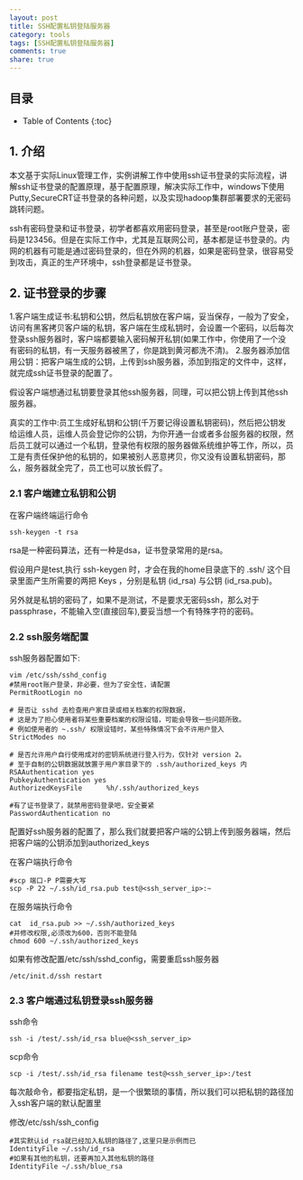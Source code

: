 ```yaml
---
layout: post
title: SSH配置私钥登陆服务器
category: tools
tags: [SSH配置私钥登陆服务器]
comments: true
share: true
---
```

## 目录 ##

* Table of Contents
{:toc}

## 1. 介绍 ##
本文基于实际Linux管理工作，实例讲解工作中使用ssh证书登录的实际流程，讲解ssh证书登录的配置原理，基于配置原理，解决实际工作中，windows下使用Putty,SecureCRT证书登录的各种问题，以及实现hadoop集群部署要求的无密码跳转问题。

ssh有密码登录和证书登录，初学者都喜欢用密码登录，甚至是root账户登录，密码是123456。但是在实际工作中，尤其是互联网公司，基本都是证书登录的。内网的机器有可能是通过密码登录的，但在外网的机器，如果是密码登录，很容易受到攻击，真正的生产环境中，ssh登录都是证书登录。

## 2. 证书登录的步骤 ##
1.客户端生成证书:私钥和公钥，然后私钥放在客户端，妥当保存，一般为了安全，访问有黑客拷贝客户端的私钥，客户端在生成私钥时，会设置一个密码，以后每次登录ssh服务器时，客户端都要输入密码解开私钥(如果工作中，你使用了一个没有密码的私钥，有一天服务器被黑了，你是跳到黄河都洗不清)。
2.服务器添加信用公钥：把客户端生成的公钥，上传到ssh服务器，添加到指定的文件中，这样，就完成ssh证书登录的配置了。

假设客户端想通过私钥要登录其他ssh服务器，同理，可以把公钥上传到其他ssh服务器。

真实的工作中:员工生成好私钥和公钥(千万要记得设置私钥密码)，然后把公钥发给运维人员，运维人员会登记你的公钥，为你开通一台或者多台服务器的权限，然后员工就可以通过一个私钥，登录他有权限的服务器做系统维护等工作，所以，员工是有责任保护他的私钥的，如果被别人恶意拷贝，你又没有设置私钥密码，那么，服务器就全完了，员工也可以放长假了。

### 2.1 客户端建立私钥和公钥 ###
在客户端终端运行命令

    ssh-keygen -t rsa
    
rsa是一种密码算法，还有一种是dsa，证书登录常用的是rsa。

假设用户是test,执行 ssh-keygen 时，才会在我的home目录底下的 .ssh/ 这个目录里面产生所需要的两把 Keys ，分别是私钥 (id_rsa) 与公钥 (id_rsa.pub)。

另外就是私钥的密码了，如果不是测试，不是要求无密码ssh，那么对于passphrase，不能输入空(直接回车),要妥当想一个有特殊字符的密码。

### 2.2 ssh服务端配置 ###
ssh服务器配置如下:

```
vim /etc/ssh/sshd_config
#禁用root账户登录，非必要，但为了安全性，请配置
PermitRootLogin no
 
# 是否让 sshd 去检查用户家目录或相关档案的权限数据，
# 这是为了担心使用者将某些重要档案的权限设错，可能会导致一些问题所致。
# 例如使用者的 ~.ssh/ 权限设错时，某些特殊情况下会不许用户登入
StrictModes no
 
# 是否允许用户自行使用成对的密钥系统进行登入行为，仅针对 version 2。
# 至于自制的公钥数据就放置于用户家目录下的 .ssh/authorized_keys 内
RSAAuthentication yes
PubkeyAuthentication yes
AuthorizedKeysFile      %h/.ssh/authorized_keys
 
#有了证书登录了，就禁用密码登录吧，安全要紧
PasswordAuthentication no
```

配置好ssh服务器的配置了，那么我们就要把客户端的公钥上传到服务器端，然后把客户端的公钥添加到authorized_keys

在客户端执行命令
```
#scp 端口-P P需要大写
scp -P 22 ~/.ssh/id_rsa.pub test@<ssh_server_ip>:~
```

在服务端执行命令 
```
cat  id_rsa.pub >> ~/.ssh/authorized_keys
#并修改权限,必须改为600，否则不能登陆
chmod 600 ~/.ssh/authorized_keys
```

如果有修改配置/etc/ssh/sshd_config，需要重启ssh服务器
```
/etc/init.d/ssh restart
```

### 2.3 客户端通过私钥登录ssh服务器 ###
ssh命令

    ssh -i /test/.ssh/id_rsa blue@<ssh_server_ip>

scp命令

    scp -i /test/.ssh/id_rsa filename test@<ssh_server_ip>:/test
每次敲命令，都要指定私钥，是一个很繁琐的事情，所以我们可以把私钥的路径加入ssh客户端的默认配置里

修改/etc/ssh/ssh_config

```
#其实默认id_rsa就已经加入私钥的路径了,这里只是示例而已
IdentityFile ~/.ssh/id_rsa
#如果有其他的私钥，还要再加入其他私钥的路径
IdentityFile ~/.ssh/blue_rsa
```